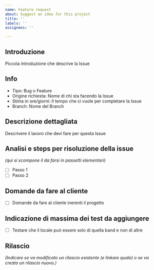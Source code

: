 ```yaml
---
name: Feature request
about: Suggest an idea for this project
title: ''
labels: ''
assignees: ''

---
```


## Introduzione
Piccola introduzione che descrive la Issue 

## Info
- Tipo: Bug o Feature
- Origine richiesta: Nome di chi sta facendo la Issue
- Stima in ore/giorni: Il tempo che ci vuole per completare la Issue 
- Branch: Nome del Branch

## Descrizione dettagliata
Descrivere il lavoro che devi fare per questa Issue

## Analisi e steps per risoluzione della issue
_(qui si scompone il da farsi in passetti elementari)_
- [ ] Passo 1 
- [ ] Passo 2

## Domande da fare al cliente
- [ ] Domande da fare al cliente inerenti il progetto

## Indicazione di massima dei test da aggiungere
- [ ] Testare che il locale può essere solo di quella band e non di altre


## Rilascio
_(Indicare se va modificato un rilascio esistente (e linkare quale) o se va creato un rilascio nuovo.)_
